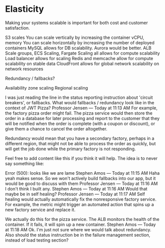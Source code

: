 # Elasticity

Making your systems scalable is important for both cost and customer satisfaction.

S3 scales
You can scale vertically by increasing the container vCPU, memory
You can scale horizontally by increasing the number of deployed containers
MySQL allows for DB scalability. Aurora would be better.
ALB Scale groups, ECS Scaling, Fargate Scaling all allows for compute scalability
Load balancer allows for scaling
Redis and memcache allow for compute scalability on stable data
CloudFront allows for global network scalability on network resources

Redundancy / fallbacks?

Availability zone scaling
Regional scaling

I was just reading the line in the status reporting instruction about 'circuit breakers', or fallbacks. What would fallbacks / redundancy look like in the context of JWT Pizza?
Professor Jensen — Today at 11:13 AM
For example, the factory pizza order might fail. The pizza service would then store the order in a database for later processing and report to the customer that they will be notified when the order is complete (with a coupon or discount), or give them a chance to cancel the order altogether.

Redundancy would mean that you have a secondary factory, perhaps in a different region, that might not be able to process the order as quickly, but will get the job done while the primary factory is not responding.

Feel free to add content like this if you think it will help.
The idea is to never say something like:

Error (500): looks like we are lame
Stephen Amos — Today at 11:15 AM
Haha yeah makes sense. So we won't actively build fallbacks into our app, but it would be good to discuss with them
Professor Jensen — Today at 11:16 AM
I don't think I built any.
Stephen Amos — Today at 11:16 AM
Would that maybe be in self healing?
Professor Jensen — Today at 11:17 AM
Self healing would actually automatically fix the nonresponsive factory service. For example, the metric might trigger an automated action that spins up a new factory service and replace it.

We actually do this for the pizza service. The ALB monitors the health of the container. If it fails, it will spin up a new container.
Stephen Amos — Today at 11:18 AM
Ok. I'm just not sure where we would talk about redundancy.
Also should the status instruction be in the failure management section, instead of load testing section?
